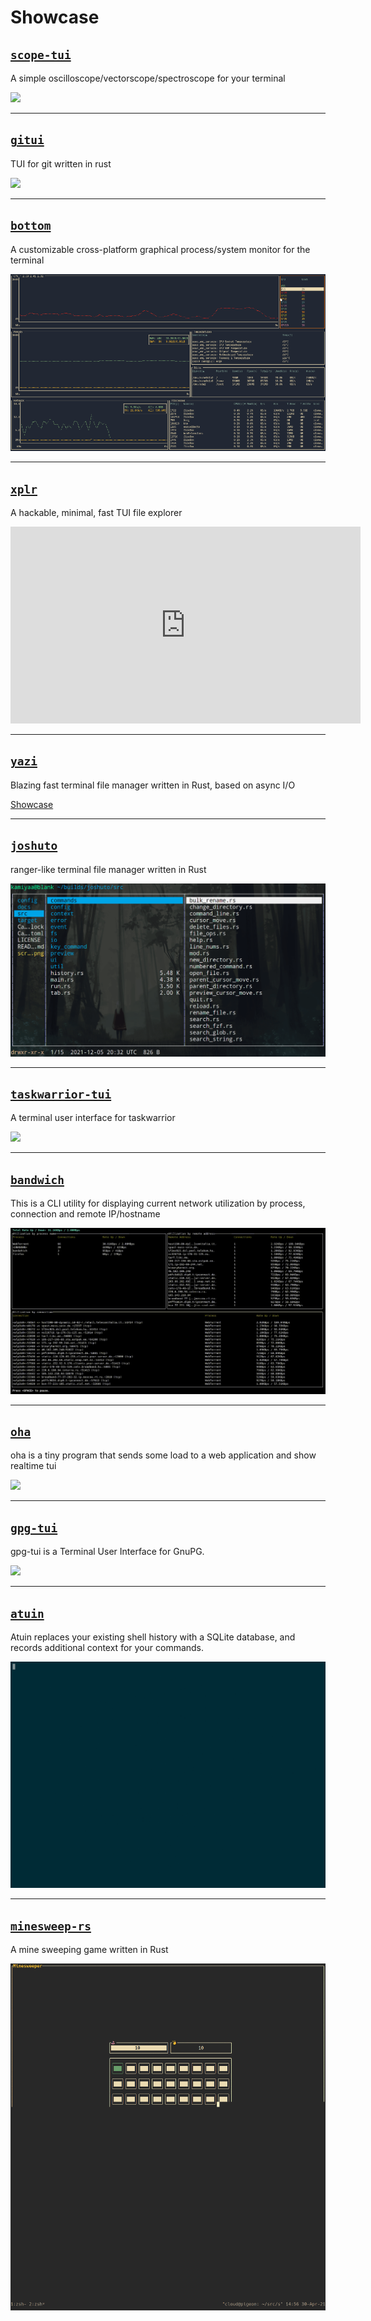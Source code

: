 # Showcase

## [`scope-tui`](https://github.com/alemidev/scope-tui)

A simple oscilloscope/vectorscope/spectroscope for your terminal

![](https://camo.githubusercontent.com/144d96875a367bd55d8cc2343da2479aefea9925106b71d9e73aa9bebc57c33f/68747470733a2f2f63646e2e616c656d692e6465762f73636f70652d7475692d776964652e706e67)

---

## [`gitui`](https://github.com/extrawurst/gitui)

TUI for git written in rust

![](https://github.com/extrawurst/gitui/blob/master/demo.gif?raw=true)

---

## [`bottom`](https://github.com/ClementTsang/bottom/)

A customizable cross-platform graphical process/system monitor for the terminal

![](https://github.com/ClementTsang/bottom/blob/master/assets/demo.gif?raw=true)

---

## [`xplr`](https://github.com/sayanarijit/xplr)

A hackable, minimal, fast TUI file explorer

<iframe width="560" height="315" src="https://www.youtube.com/embed/QJaEMeVo9Uw?si=3mzY7GZ1ZuLuiMCr" title="YouTube video player" frameborder="0" allow="accelerometer; autoplay; clipboard-write; encrypted-media; gyroscope; picture-in-picture; web-share" allowfullscreen></iframe>

---

## [`yazi`](https://yazi-rs.github.io/docs)

Blazing fast terminal file manager written in Rust, based on async I/O

[Showcase](https://yazi-rs.github.io/docs/showcase)

---

## [`joshuto`](https://github.com/kamiyaa/joshuto)

ranger-like terminal file manager written in Rust

![](https://github.com/kamiyaa/joshuto/raw/main/screenshot.png?raw=true)

---

## [`taskwarrior-tui`](https://github.com/kdheepak/taskwarrior-tui)

A terminal user interface for taskwarrior

![](https://user-images.githubusercontent.com/1813121/159858280-3ca31e9a-fc38-4547-a92d-36a7758cf5dc.gif)

---

## [`bandwich`](https://github.com/imsnif/bandwhich)

This is a CLI utility for displaying current network utilization by process, connection and remote IP/hostname

![](https://github.com/imsnif/bandwhich/blob/main/res/demo.gif?raw=true)

---

## [`oha`](https://github.com/hatoo/oha/)

oha is a tiny program that sends some load to a web application and show realtime tui

![](https://github.com/hatoo/oha/blob/master/demo.gif?raw=true)

---

## [`gpg-tui`](https://github.com/orhun/gpg-tui)

gpg-tui is a Terminal User Interface for GnuPG.

![](https://github.com/orhun/gpg-tui/blob/master/demo/gpg-tui-scrolling_rows.gif?raw=true)

---

## [`atuin`](https://github.com/atuinsh/atuin)

Atuin replaces your existing shell history with a SQLite database, and records additional context for your commands.

![](https://github.com/atuinsh/atuin/blob/main/demo.gif?raw=true)

---

## [`minesweep-rs`](https://github.com/cpcloud/minesweep-rs)

A mine sweeping game written in Rust

![](https://github.com/cpcloud/minesweep-rs/blob/main/demo.gif?raw=true)
